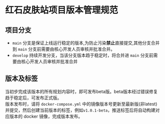 # 红石皮肤站项目版本管理规范

## 项目分支
 - `main` 分支是保证上线运行稳定的版本,为防止污染**禁止**直接提交,其他分支合并到 `main` 分支前需要由核心开发人员审核并批准合并。 
 - `develop` 持续开发分支，当该分支版本趋于稳定时，将合并进 `main` 分支前需要由核心开发人员审核并批准合并

## 版本及标签
当初步完成该版本的所有规划内容时，即可发布beta版。beta版本经过错误修复趋于稳定后，可发布正式版。   
版本发布时，请将 `docker-compose.yml` 中的镜像版本号更新至最新版(非latest)并提交，然后创建当前版本的标签，例如`v1.0.1-beta`，推送标签后将自动构建对应版本的 docker 镜像，完成版本发布。